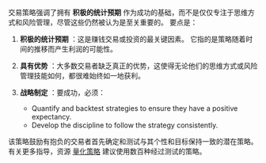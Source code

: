 交易策略强调了拥有 **积极的统计预期** 作为成功的基础，而不是仅仅专注于思维方式和风险管理，尽管这些仍然被认为是至关重要的。 要点是：

1. **积极的统计预期** ：这是赚钱交易或投资的最关键因素。 它指的是策略随着时间的推移而产生利润的可能性。

2. **具有优势** ：大多数交易者缺乏真正的优势，这使得无论他们的思维方式或风险管理技能如何，都很难始终如一地获利。

3. **战略制定** ：要成功，必须：
   - Quantify and backtest strategies to ensure they have a positive expectancy.
   - Develop the discipline to follow the strategy consistently.

该策略鼓励有抱负的交易者首先确定和测试与其个性和目标保持一致的潜在策略。 有关更多指导，资源 [量化策略](https://quantifiedstrategies.com) 建议使用数百种经过测试的策略。